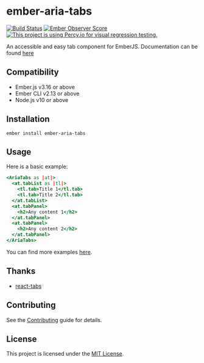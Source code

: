 ember-aria-tabs
==============================================================================

[![Build Status](https://github.com/concordnow/ember-aria-tabs/actions/workflows/main.yml/badge.svg?branch=master)](https://github.com/concordnow/ember-aria-tabs/actions/workflows/main.yml)
[![Ember Observer Score](https://emberobserver.com/badges/ember-aria-tabs.svg)](https://emberobserver.com/addons/ember-aria-tabs)
[![This project is using Percy.io for visual regression testing.](https://percy.io/static/images/percy-badge.svg)](https://percy.io/concordnow/ember-aria-tabs)

An accessible and easy tab component for EmberJS. Documentation can be found [here](https://concordnow.github.io/ember-aria-tabs/)

Compatibility
------------------------------------------------------------------------------

* Ember.js v3.16 or above
* Ember CLI v2.13 or above
* Node.js v10 or above


Installation
------------------------------------------------------------------------------

```
ember install ember-aria-tabs
```


Usage
------------------------------------------------------------------------------

Here is a basic example:

```hbs
<AriaTabs as |at|>
  <at.tabList as |tl|>
    <tl.tab>Title 1</tl.tab>
    <tl.tab>Title 2</tl.tab>
  </at.tabList>
  <at.tabPanel>
    <h2>Any content 1</h2>
  </at.tabPanel>
  <at.tabPanel>
    <h2>Any content 2</h2>
  </at.tabPanel>
</AriaTabs>

```

You can find more examples [here](https://concordnow.github.io/ember-aria-tabs/docs/examples).


Thanks
------------------------------------------------------------------------------

* [react-tabs](https://github.com/reactjs/react-tabs)


Contributing
------------------------------------------------------------------------------

See the [Contributing](CONTRIBUTING.md) guide for details.


License
------------------------------------------------------------------------------

This project is licensed under the [MIT License](LICENSE.md).
